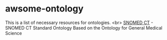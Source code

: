 # awsome-ontology

This is a list of necessary resources for ontologies.
<br\>
<a href="https://bioportal.bioontology.org/ontologies/SCTO/">SNOMED CT</a> - SNOMED CT Standard Ontology Based on the Ontology for General Medical Science 
